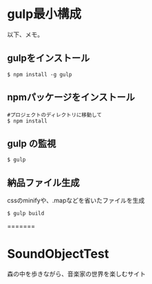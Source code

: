 # gulp最小構成

以下、メモ。

## gulpをインストール

```
$ npm install -g gulp
```

## npmパッケージをインストール

```
#プロジェクトのディレクトリに移動して
$ npm install
```

## gulp の監視

```
$ gulp
```

## 納品ファイル生成

cssのminifyや、.mapなどを省いたファイルを生成

```
$ gulp build
```
=======
# SoundObjectTest
森の中を歩きながら、音楽家の世界を楽しむサイト

